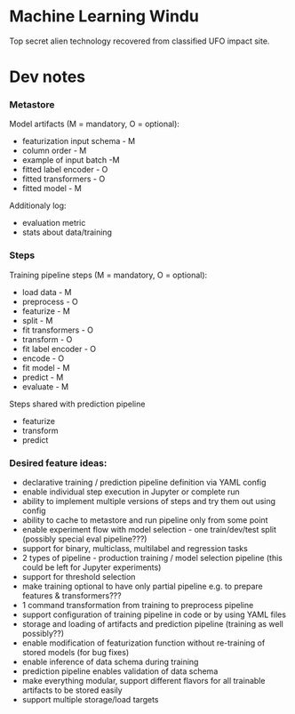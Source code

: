 # Machine Learning Windu

Top secret alien technology recovered from classified UFO impact site.

# Dev notes

### Metastore

Model artifacts (M = mandatory, O = optional):

- featurization input schema - M
- column order - M
- example of input batch -M
- fitted label encoder - O
- fitted transformers - O
- fitted model - M

Additionaly log:

- evaluation metric
- stats about data/training

### Steps

Training pipeline steps (M = mandatory, O = optional):

- load data - M
- preprocess - O
- featurize - M
- split - M
- fit transformers - O
- transform - O
- fit label encoder - O
- encode - O
- fit model - M
- predict - M
- evaluate - M

Steps shared with prediction pipeline

- featurize
- transform
- predict

### Desired feature ideas:

- declarative training / prediction pipeline definition via YAML config
- enable individual step execution in Jupyter or complete run 
- ability to implement multiple versions of steps and try them out using config
- ability to cache to metastore and run pipeline only from some point
- enable experiment flow with model selection - one train/dev/test split (possibly special eval pipeline???)
- support for binary, multiclass, multilabel and regression tasks
- 2 types of pipeline - production training / model selection pipeline (this could be left for Jupyter experiments)
- support for threshold selection
- make training optional to have only partial pipeline e.g. to prepare features & transformers???
- 1 command transformation from training to preprocess pipeline
- support configuration of training pipeline in code or by using YAML files
- storage and loading of artifacts and prediction pipeline (training as well possibly??)
- enable modification of featurization function without re-training of stored models (for bug fixes)
- enable inference of data schema during training
- prediction pipeline enables validation of data schema
- make everything modular, support different flavors for all trainable artifacts to be stored easily
- support multiple storage/load targets